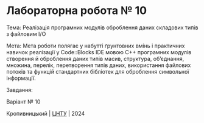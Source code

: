 ﻿# Лабораторна робота № 10

Тема: Реалізація програмних модулів оброблення даних складових типів з файловим I/O

Мета: Мета роботи  полягає у набутті ґрунтовних вмінь і практичних навичок реалізації у Code::Blocks IDE мовою С++ програмних модулів створення й оброблення даних типів масив, структура, об’єднання, множина, перелік, перетворення типів даних, використання файлових потоків та функцій стандартних бібліотек для оброблення символьної інформації.

Завдання: 

Варіант № 10


Кропивницький | <a href="http://www.kntu.kr.ua/">ЦНТУ</a> | 2024

